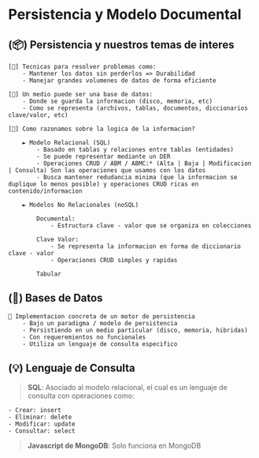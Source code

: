 # Persistencia y Modelo Documental 


## (📦) Persistencia y nuestros temas de interes
   
    [🔧] Tecnicas para resolver problemas como:
        - Mantener los datos sin perderlos => Durabilidad
        - Manejar grandes volumenes de datos de forma eficiente
    
    [💾] Un medio puede ser una base de datos:
        - Donde se guarda la informacion (disco, memoria, etc)
        - Como se representa (archivos, tablas, documentos, diccionarios clave/valor, etc)
    
    [🧮] Como razonamos sobre la logica de la informacion?
        
        ► Modelo Relacional (SQL)
            - Basado en tablas y relaciones entre tablas (entidades)
            - Se puede representar mediante un DER
            - Operaciones CRUD / ABM / ABMC:* (Alta | Baja | Modificacion | Consulta) Son las operaciones que usamos con los datos 
            - Busca mantener redudancia minima (que la informacion se duplique lo menos posible) y operaciones CRUD ricas en contenido/informacion
        
        ► Modelos No Relacionales (noSQL)
            
            Documental: 
                - Estructura clave - valor que se organiza en colecciones
            
            Clave Valor: 
                - Se representa la informacion en forma de diccionario clave - valor
                - Operaciones CRUD simples y rapidas
            
            Tabular
    
## (📮) Bases de Datos

    📂 Implementacion concreta de un motor de persistencia
        - Bajo un paradigma / modelo de persistencia
        - Persistiendo en un medio particular (disco, memoria, hibridas)
        - Con requeremientos no funcionales
        - Utiliza un lenguaje de consulta especifico


## (💡) Lenguaje de Consulta

> **SQL**: Asociado al modelo relacional, el cual es un lenguaje de consulta con operaciones como:
    
    - Crear: insert
    - Eliminar: delete
    - Modificar: update
    - Consultar: select

> **Javascript de MongoDB**: Solo funciona en MongoDB